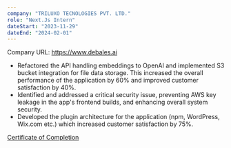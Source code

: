```yaml
---
company: "TRILUXO TECNOLOGIES PVT. LTD."
role: "Next.Js Intern"
dateStart: "2023-11-29"
dateEnd: "2024-02-01"
---
```


Company URL: https://www.debales.ai

- Refactored the API handling embeddings to OpenAI and implemented S3 bucket integration for file data storage. This increased the overall performance of the application by 60% and improved customer satisfaction by 40%.
- Identified and addressed a critical security issue, preventing AWS key leakage in the app's frontend builds, and enhancing overall system security.
- Developed the plugin architecture for the application (npm, WordPress, Wix.com etc.) which increased customer satisfaction by 75%.

[Certificate of Completion](https://drive.google.com/file/d/1H3kJl0NpE9gxuyslNSU7psNhkplWYNkJ/view?usp=sharing)